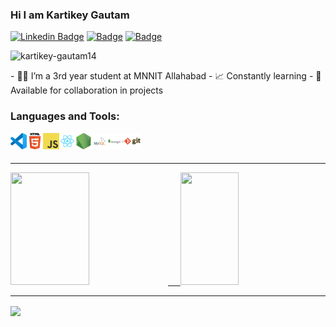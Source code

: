 ### Hi I am Kartikey Gautam
[![Linkedin Badge](https://img.shields.io/badge/-Kartikey-blue?style=flat&logo=Linkedin&logoColor=white&link=https://www.linkedin.com/in/kartikeygautam14/)](https://www.linkedin.com/in/kartikeygautam14/)
[![Badge](https://cp-logo.vercel.app/codechef/kartikey_?logo=true)](https://www.codechef.com/users/dprathi)
[![Badge](https://cp-logo.vercel.app/codeforces/kartikey_?logo=true)](https://codeforces.com/profile/MrPirated)
<p align="left"> <img src="https://komarev.com/ghpvc/?username=kartikey-gautam14&label=Profile%20views&color=0e75b6&style=flat" alt="kartikey-gautam14" /> </p>
- 👨‍🎓 I’m a 3rd year student at MNNIT Allahabad
- 📈 Constantly learning
- 👯 Available for collaboration in projects

### Languages and Tools:

<img align="left" alt="Visual Studio Code" width="26px" src="https://raw.githubusercontent.com/github/explore/80688e429a7d4ef2fca1e82350fe8e3517d3494d/topics/visual-studio-code/visual-studio-code.png" />
<img align="left" alt="HTML5" width="26px" src="https://raw.githubusercontent.com/github/explore/80688e429a7d4ef2fca1e82350fe8e3517d3494d/topics/html/html.png" />
<img align="left" alt="JavaScript" width="26px" src="https://raw.githubusercontent.com/github/explore/80688e429a7d4ef2fca1e82350fe8e3517d3494d/topics/javascript/javascript.png" />
<img align="left" alt="React" width="26px" src="https://raw.githubusercontent.com/github/explore/80688e429a7d4ef2fca1e82350fe8e3517d3494d/topics/react/react.png" />
<img align="left" alt="Node.js" width="26px" src="https://raw.githubusercontent.com/github/explore/80688e429a7d4ef2fca1e82350fe8e3517d3494d/topics/nodejs/nodejs.png" />
<img align="left" alt="MySQL" width="26px" src="https://raw.githubusercontent.com/github/explore/80688e429a7d4ef2fca1e82350fe8e3517d3494d/topics/mysql/mysql.png" />
<img align="left" alt="MongoDB" width="26px" src="https://raw.githubusercontent.com/github/explore/80688e429a7d4ef2fca1e82350fe8e3517d3494d/topics/mongodb/mongodb.png" />
<img align="left" alt="Git" width="26px" src="https://raw.githubusercontent.com/github/explore/80688e429a7d4ef2fca1e82350fe8e3517d3494d/topics/git/git.png" />
<br />
<br />
<hr/>
<a href="https://github.com/kartikey-gautam14">
  <img width="50%" height="180cm" src="https://github-readme-stats.vercel.app/api?username=kartikey-gautam14&count_private=true&show_icons=true&theme=dark" /> &nbsp; &nbsp;
  <img width="43%" height="180cm" src="https://github-readme-stats.vercel.app/api/top-langs/?username=kartikey-gautam14&layout=compact&theme=dark&langs_count=10" />
</a>
<hr/>
<p>
  <img align="center" src="https://github-readme-streak-stats.herokuapp.com?user=kartikey-gautam14&theme=dark&hide_border=true&date_format=M%20j%5B%2C%20Y%5D" />
</p>